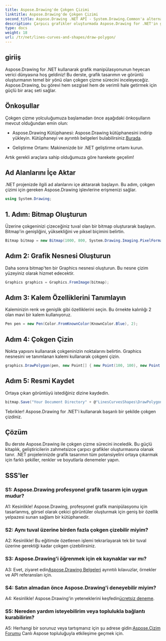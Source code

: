 ```yaml
---
title: Aspose.Drawing'de Çokgen Çizimi
linktitle: Aspose.Drawing'de Çokgen Çizimi
second_title: Aspose.Drawing .NET API - System.Drawing.Common'a alternatif
description: Çarpıcı grafikler oluşturmada Aspose.Drawing for .NET'in gücünü keşfedin. Bu sezgisel kütüphaneyle çokgenleri zahmetsizce çizin.
type: docs
weight: 18
url: /tr/net/lines-curves-and-shapes/draw-polygon/
---
```

## giriiş

Aspose.Drawing for .NET kullanarak grafik manipülasyonunun heyecan verici dünyasına hoş geldiniz! Bu derste, grafik tasarımın ve görüntü oluşturmanın temel bir yönü olan çokgen çizme sürecini inceleyeceğiz. Aspose.Drawing, bu görevi hem sezgisel hem de verimli hale getirmek için güçlü bir araç seti sağlar.

## Önkoşullar

Çokgen çizme yolculuğumuza başlamadan önce aşağıdaki önkoşulların mevcut olduğundan emin olun:

- Aspose.Drawing Kütüphanesi: Aspose.Drawing kütüphanesini indirip yükleyin. Kütüphaneyi ve ayrıntılı belgeleri bulabilirsiniz.[Burada](https://reference.aspose.com/drawing/net/).

- Geliştirme Ortamı: Makinenizde bir .NET geliştirme ortamı kurun.

Artık gerekli araçlara sahip olduğumuza göre harekete geçelim!

## Ad Alanlarını İçe Aktar

.NET projenizde ilgili ad alanlarını içe aktararak başlayın. Bu adım, çokgen çizimi için gereken Aspose.Drawing işlevlerine erişmenizi sağlar.

```csharp
using System.Drawing;
```

## 1. Adım: Bitmap Oluşturun

Üzerine çokgeninizi çizeceğiniz tuval olan bir bitmap oluşturarak başlayın. Bitmap'in genişliğini, yüksekliğini ve piksel biçimini belirtin.

```csharp
Bitmap bitmap = new Bitmap(1000, 800, System.Drawing.Imaging.PixelFormat.Format32bppPArgb);
```

## Adım 2: Grafik Nesnesi Oluşturun

Daha sonra bitmap'ten bir Graphics nesnesi oluşturun. Bu nesne çizim yüzeyiniz olarak hizmet edecektir.

```csharp
Graphics graphics = Graphics.FromImage(bitmap);
```

## Adım 3: Kalem Özelliklerini Tanımlayın

Kaleminizin renk ve genişlik gibi özelliklerini seçin. Bu örnekte kalınlığı 2 olan mavi bir kalem kullanıyoruz.

```csharp
Pen pen = new Pen(Color.FromKnownColor(KnownColor.Blue), 2);
```

## Adım 4: Çokgen Çizin

Nokta yapısını kullanarak çokgeninizin noktalarını belirtin. Graphics nesnesini ve tanımlanan kalemi kullanarak çokgeni çizin.

```csharp
graphics.DrawPolygon(pen, new Point[] { new Point(100, 100), new Point(500, 700), new Point(900, 100) });
```

## Adım 5: Resmi Kaydet

Ortaya çıkan görüntüyü istediğiniz dizine kaydedin.

```csharp
bitmap.Save("Your Document Directory" + @"LinesCurvesShapes\DrawPolygon_out.png");
```

Tebrikler! Aspose.Drawing for .NET'i kullanarak başarılı bir şekilde çokgen çizdiniz.

## Çözüm

Bu derste Aspose.Drawing ile çokgen çizme sürecini inceledik. Bu güçlü kitaplık, geliştiricilerin zahmetsizce çarpıcı grafikler oluşturmasına olanak tanır. .NET projelerinizde grafik tasarımın tüm potansiyelini ortaya çıkarmak için farklı şekiller, renkler ve boyutlarla denemeler yapın.

## SSS'ler

### S1: Aspose.Drawing profesyonel grafik tasarım için uygun mudur?

A1: Kesinlikle! Aspose.Drawing, profesyonel grafik manipülasyonu için tasarlanmış, görsel olarak çekici görüntüler oluşturmak için geniş bir özellik yelpazesi sunan sağlam bir kütüphanedir.

### S2: Aynı tuval üzerine birden fazla çokgen çizebilir miyim?

A2: Kesinlikle! Bu eğitimde özetlenen işlemi tekrarlayarak tek bir tuval üzerine gerektiği kadar çokgen çizebilirsiniz.

### S3: Aspose.Drawing'i öğrenmek için ek kaynaklar var mı?

 A3: Evet, ziyaret edin[Aspose.Drawing Belgeleri](https://reference.aspose.com/drawing/net/) ayrıntılı kılavuzlar, örnekler ve API referansları için.

### S4: Satın almadan önce Aspose.Drawing'i deneyebilir miyim?

 A4: Kesinlikle! Aspose.Drawing'in yeteneklerini keşfedin[ücretsiz deneme](https://releases.aspose.com/).

### S5: Nereden yardım isteyebilirim veya toplulukla bağlantı kurabilirim?

 A5: Herhangi bir sorunuz veya tartışmanız için şu adrese gidin:[Aspose.Çizim Forumu](https://forum.aspose.com/c/diagram/17) Canlı Aspose topluluğuyla etkileşime geçmek için.